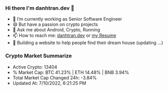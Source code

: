 ### Hi there I'm danhtran.dev 👋

- 🔭 I’m currently working as Senior Software Engineer
- 😄 But have a passion on crypto projects
- 💬 Ask me about Android, Crypto, Running 
- 📫 How to reach me: <a href="https://danhtran.dev" target="_blank">danhtran.dev</a> or <a href="Developer-Resume.pdf" target="_blank">my Resume</a>
- 🌱 Building a website to help people find their dream house (updating ...)

### Crypto Market Summarize
- Active Crypto: 13404
- % Market Cap: BTC 41.23% | ETH 14.48% | BNB 3.94%
- Total Market Cap Changed 24h: -3.84%
- Updated At: 7/10/2022, 6:21:25 PM
